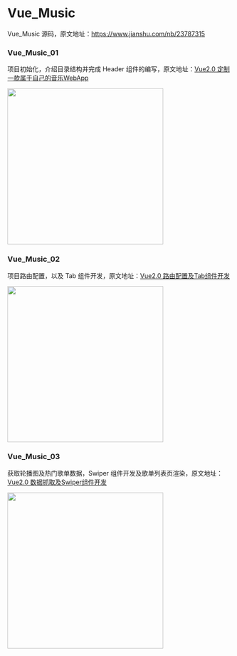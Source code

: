 # Vue_Music

Vue_Music 源码，原文地址：https://www.jianshu.com/nb/23787315

### Vue_Music_01

项目初始化，介绍目录结构并完成 Header 组件的编写，原文地址：[Vue2.0 定制一款属于自己的音乐WebApp](https://www.jianshu.com/p/fde852e31cda)

<img src="https://upload-images.jianshu.io/upload_images/1662958-ad4cebfaa5b53171.png?imageMogr2/auto-orient/strip%7CimageView2/2/w/377" width="350">

### Vue_Music_02

项目路由配置，以及 Tab 组件开发，原文地址：[Vue2.0 路由配置及Tab组件开发](https://www.jianshu.com/p/9ea0935421c5)

<img src="https://upload-images.jianshu.io/upload_images/1662958-eb2a00438859228d.gif?imageMogr2/auto-orient/strip" width="350">

### Vue_Music_03

获取轮播图及热门歌单数据，Swiper 组件开发及歌单列表页渲染，原文地址：[Vue2.0 数据抓取及Swiper组件开发](https://www.jianshu.com/p/de4a631f4a4a)

<img src="https://upload-images.jianshu.io/upload_images/1662958-1df52ebcadc2375b.gif?imageMogr2/auto-orient/strip%7CimageView2/2/w/450" width="350">